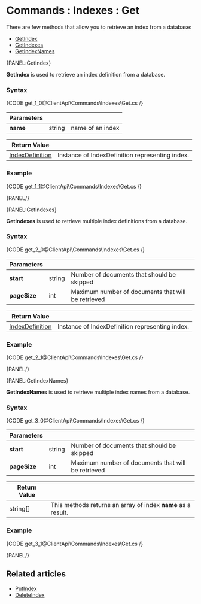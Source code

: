 # Commands : Indexes : Get

There are few methods that allow you to retrieve an index from a database:   
- [GetIndex](../../../client-api/commands/indexes/get#getindex)   
- [GetIndexes](../../../client-api/commands/indexes/get#getindexes)   
- [GetIndexNames](../../../client-api/commands/indexes/get#getindexnames)   

{PANEL:GetIndex}

**GetIndex** is used to retrieve an index definition from a database.

### Syntax

{CODE get_1_0@ClientApi\Commands\Indexes\Get.cs /}

| Parameters | | |
| ------------- | ------------- | ----- |
| **name** | string | name of an index |

| Return Value | |
| ------------- | ----- |
| [IndexDefinition](../../../glossary/index-definition) | Instance of IndexDefinition representing index. |

### Example

{CODE get_1_1@ClientApi\Commands\Indexes\Get.cs /}

{PANEL/}

{PANEL:GetIndexes}

**GetIndexes** is used to retrieve multiple index definitions from a database.

### Syntax

{CODE get_2_0@ClientApi\Commands\Indexes\Get.cs /}

| Parameters | | |
| ------------- | ------------- | ----- |
| **start** | string | Number of documents that should be skipped |
| **pageSize** | int | Maximum number of documents that will be retrieved  |

| Return Value | |
| ------------- | ----- |
| [IndexDefinition](../../../glossary/index-definition) | Instance of IndexDefinition representing index. |

### Example

{CODE get_2_1@ClientApi\Commands\Indexes\Get.cs /}

{PANEL/}

{PANEL:GetIndexNames}

**GetIndexNames** is used to retrieve multiple index names from a database.

### Syntax

{CODE get_3_0@ClientApi\Commands\Indexes\Get.cs /}

| Parameters | | |
| ------------- | ------------- | ----- |
| **start** | string | Number of documents that should be skipped |
| **pageSize** | int | Maximum number of documents that will be retrieved |

| Return Value | |
| ------------- | ----- |
| string[] | This methods returns an array of index **name** as a result. |

### Example

{CODE get_3_1@ClientApi\Commands\Indexes\Get.cs /}

{PANEL/}

## Related articles

- [PutIndex](../../../client-api/commands/indexes/put)  
- [DeleteIndex](../../../client-api/commands/indexes/delete)  